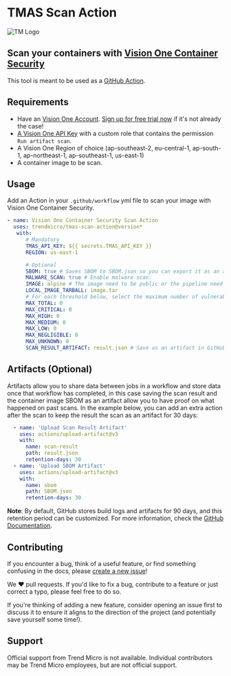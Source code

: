 # TMAS Scan Action

![TM Logo](images/tm-logo.jpg)

## Scan your containers with [Vision One Container Security](https://www.trendmicro.com/en_in/business/products/hybrid-cloud/cloud-one-container-image-security.html)

This tool is meant to be used as a [GitHub Action](https://github.com/features/actions).

## Requirements

* Have an [Vision One Account](https://signin.v1.trendmicro.com/). [Sign up for free trial now](www.trendmicro.com/en_us/business/products/trials.html?modal=s1b-hero-vision-one-free-trial-c022c8#detection-response) if it's not already the case!
* [A Vision One API Key](https://automation.trendmicro.com/xdr/Guides/First-Steps-Toward-Using-the-APIs) with a custom role that contains the permission `Run artifact scan`.
* A Vision One Region of choice (ap-southeast-2, eu-central-1, ap-south-1, ap-northeast-1, ap-southeast-1, us-east-1) 
* A container image to be scan.

## Usage

Add an Action in your `.github/workflow` yml file to scan your image with Vision One Container Security.

```yml
- name: Vision One Container Security Scan Action
  uses: trendmicro/tmas-scan-action@version*
   with:
      # Mandatory
      TMAS_API_KEY: ${{ secrets.TMAS_API_KEY }}
      REGION: us-east-1

      # Optional
      SBOM: true # Saves SBOM to SBOM.json so you can export it as an artifact later.
      MALWARE_SCAN: true # Enable malware scan.
      IMAGE: alpine # The image need to be public or the pipeline need to have access to the private image of choice.
      LOCAL_IMAGE_TARBALL: image.tar
      # For each threshold below, select the maximum number of vulnerabilities that are acceptable.
      MAX_TOTAL: 0
      MAX_CRITICAL: 0
      MAX_HIGH: 0
      MAX_MEDIUM: 0
      MAX_LOW: 0
      MAX_NEGLIGIBLE: 0
      MAX_UNKNOWN: 0
      SCAN_RESULT_ARTIFACT: result.json # Save as an artifact in GitHub to be able to keep the result of the scan.
```

## Artifacts (Optional)

Artifacts allow you to share data between jobs in a workflow and store data once that workflow has completed, in this case saving the scan result and the container image SBOM as an artifact allow you to have proof on what happened on past scans. In the example below, you can add an extra action after the scan to keep the result the scan as an artifact for 30 days:

```yaml
  - name: 'Upload Scan Result Artifact'
    uses: actions/upload-artifact@v3
    with:
      name: scan-result
      path: result.json
      retention-days: 30
  - name: 'Upload SBOM Artifact'
    uses: actions/upload-artifact@v3
    with:
      name: sbom
      path: SBOM.json
      retention-days: 30
```

**Note**: By default, GitHub stores build logs and artifacts for 90 days, and this retention period can be customized. For more information, check the [GitHub Documentation](https://docs.github.com/en/actions/using-workflows/storing-workflow-data-as-artifacts).

## Contributing

If you encounter a bug, think of a useful feature, or find something confusing in the docs, please [create a new issue](https://github.com/trendmicro/tmas-scan-action/issues/new)!

We :heart: pull requests. If you'd like to fix a bug, contribute to a feature or just correct a typo, please feel free to do so.

If you're thinking of adding a new feature, consider opening an issue first to discuss it to ensure it aligns to the direction of the project (and potentially save yourself some time!).

## Support

Official support from Trend Micro is not available. Individual contributors may be Trend Micro employees, but are not official support.
